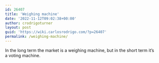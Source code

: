 ```yaml
---
id: 26407
title: 'Weighing machine'
date: '2022-11-12T09:02:38+00:00'
author: crodrigoturner
layout: post
guid: 'https://wiki.carlosrodrigo.com/?p=26407'
permalink: /weighing-machine/
---
```


In the long term the market is a weighing machine, but in the short term it’s a voting machine.